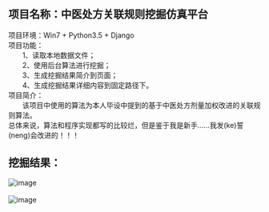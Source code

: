 项目名称：中医处方关联规则挖掘仿真平台<br>
-----------------------------------
项目环境：Win7 + Python3.5 + Django<br>
项目功能：<br>
　　1、读取本地数据文件；<br>
　　2、使用后台算法进行挖掘；<br>
　　3、生成挖掘结果简介到页面；<br>
　　4、生成挖掘结果详细内容到固定路径下。<br>
项目简介：<br>
　　该项目中使用的算法为本人毕设中提到的基于中医处方剂量加权改进的关联规则算法。<br>
总体来说，算法和程序实现都写的比较烂，但是鉴于我是新手......我发(ke)誓(neng)会改进的！！！<br>


挖掘结果：
---------
![image](https://github.com/SpongeBob90/HerbsARM/raw/master/app01/static/pictures/reslut01.jpg)<br><br>
![image](https://github.com/SpongeBob90/HerbsARM/raw/master/app01/static/pictures/reslut02.jpg)<br>
